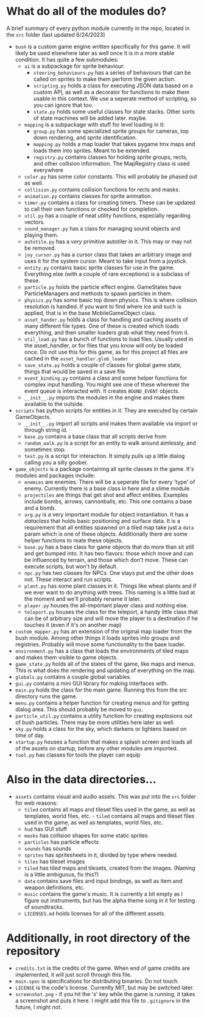 # What do all of the modules do?
A brief summary of every python module currently in the repo, located in the `src` folder (last updated 6/24/2023)
 - `bush` is a custom game engine written specifically for this game.  It will likely be used elsewhere later as well once it is in a more stable condition.  It has quite a few submodules:
   - `ai` is a subpackage for sprite behaviour:
     - `steering_behaviours.py` has a series of behaviours that can be called on sprites to make them perform the given action.
     - `scripting.py` holds a class for executing JSON data based on a custom API, as well as a decorator for functions to make them usable in this context.  We use a seperate method of scripting, so you can ignore that too.
     - `state.py` holds some useful classes for state stacks.  Other sorts of state machines will be added later. maybe.
   - `mapping` is a subpackage with stuff for level loading in it:
     - `group.py` has some specialized sprite groups for cameras, top down rendering, and sprite identification.
     - `mapping.py` holds a map loader that takes pygame tmx maps and loads them into sprites.  Meant to be extended.
     - `registry.py` contains classes for holding sprite groups, rects, and other collision information.  The MapRegistry class is used everywhere
   - `color.py` has some color constants.  This will probably be phased out as well.
   - `collision.py` contains collision functions for rects and masks.
   - `animation.py` contains classes for sprite animation.
   - `timer.py` contains a class for creating timers.  These can be updated to call their own functions or checked for completion.
   - `util.py` has a couple of neat utility functions, especially regarding vectors.
   - `sound_manager.py` has a class for managing sound objects and playing them.
   - `autotile.py` has a *very* primitive autotiler in it.  This may or may not be removed.
   - `joy_cursor.py` has a cursor class that takes an arbitrary image and uses it for the system cursor.  Meant to take input from a joystick.
   - `entity.py` contains basic sprite classes for use in the game.  Everything else (with a couple of rare exceptions) is a subclass of these.
   - `particle.py` holds the particle effect engine.  GameStates have ParticleManagers and methods to spawn particles in them.
   - `physics.py` has some basic top down physics.  This is where collision resolution is handled.  If you want to find where ice and such is applied, that is in the base MobileGameObject class.
   - `asset_hander.py` holds a class for handling and caching assets of many different file types.  One of these is created which loads everything, and then smaller loaders grab what they need from it.
   - `util_load.py` has a bunch of functions to load files.  Usually used in the asset_handler, or for files that you know will only be loaded once.  Do not use this for this game, as for this project all files are cached in the `asset_handler.glob_loader`
   - `save_state.py` holds a couple of classes for global game state, things that would be saved in a save file
   - `event_binding.py` contains a class and some helper functions for complex input handling.  You might see one of these wherever the event queue is interacted with.  It creates `BOUND_EVENT` objects.
   - `__init__.py` imports the modules in the engine and makes them available to the outside.
 - `scripts` has python scripts for entities in it.  They are executed by certain GameObjects.  
   - `__init__.py` import all scripts and makes them available via import or through string id.
   - `base.py` contains a base class that all scripts derive from
   - `random_walk.py` is a script for an entity to walk around aimlessly, and sometimes stop.
   - `test.py` is a script for interaction.  It simply pulls up a little dialog calling you a silly goober.
 - `game_objects` is a package containing all sprite classes in the game.  It's modules and packages include:
   - `enemies` are enemies.  There will be a seperate file for every 'type' of enemy.  Currently there is a base class in here and a slime module.
   - `projectiles` are things that get shot and affect entities.  Examples include bombs, arrows, cannonballs, etc.  This one contains a base and a bomb.
   - `arg.py` is a very important module for object instantiation.  It has a *dataclass* that holds basic positioning and surface data.  It is a requirement that all entities spawned on a tiled map take just a `data` param which is one of these objects.  Additionally there are some helper functions to reate these objects.
   - `base.py` has a base class for game objects that do more than sit still and get bumped into.  It has two flavors: those which move and can be influenced by terrain, and those which don't move.  These can execute scripts, but won't by default.
   - `npc.py` has two classes for NPCs.  One stays put and the other does not.  These interact and run scripts.
   - `plant.py` has some plant classes in it.  Things like wheat plants and if we ever want to do anything with trees.  This naming is a little bad at the moment and we'll probably rename it later.
   - `player.py` houses the all-important player class and nothing else.
   - `teleport.py` houses the class for the teleport, a handy little class that can be of arbitrary size and will move the player to a destination if he touches it (even if it's on another map)
 - `custom_mapper.py` has an extension of the original map loader from the bush module.  Among other things it loads sprites into groups and registries.  Probably will move some functionality to the base loader.
 - `environment.py` has a class that loads the environments of tiled maps and makes them visible to game objects.
 - `game_state.py` holds all of the states of the game, like maps and menus.  This is what does the rendering and updating of everything on the map.
 - `globals.py` contains a couple global variables.
 - `gui.py` contains a mini GUI library for making interfaces with.
 - `main.py` holds the class for the main game.  Running this from the src directory runs the game.
 - `menu.py` contains a helper function for creating menus and for getting dialog area.  This should probably be moved to `gui`.
 - `particle_util.py` contains a utility function for creating explosions out of bush particles.  There may be more utilities here later as well.
 - `sky.py` holds a class for the sky, which darkens or lightens based on time of day.
 - `startup.py` houses a function that makes a splash screen and loads all of the assets on startup, before any other modules are imported.
 - `tool.py` has classes for tools the player can equip

 # Also in the data directories...
  - `assets` contains visual and audio assets.  This was put into the `src` folder for web reasons:
    - `tiled` contains all maps and tileset files used in the game, as well as templates, world files, etc.  - `tiled` contains all maps and tileset files used in the game, as well as templates, world files, etc.
    - `hud` has GUI stuff
    - `masks` has collision shapes for some static sprites
    - `particles` has particle effects
    - `sounds` has sounds
    - `sprites` has spritesheets in it, divided by type where needed.
    - `tiles` has tileset images
    - `tiled` has tiled maps and tilesets, created from the images.  (Naming is a little ambiguous, fix this?)
    - `data` contains save files and input bindings, as well as item and weapon definitions, etc.
    - `music` contains the game's music.  It is currently a bit empty as I figure out instruments, but has the alpha theme song in it for testing of soundtracks.
    - `LICENSES.md` holds licenses for all of the different assets.
    
# Additionally, in root directory of the repository
  - `credits.txt` is the credits of the game.  When end of game credits are implemented, it will just scroll through this file.
  - `main.spec` is specifications for distributing binaries.  Do not touch.
  - `LICENSE` is the code's license.  Currently MIT, but may be switched later.
  - `screenshot.png` - if you hit the 's' key while the game is running, it takes a screenshot and puts it here.  I might add this file to `.gitignore` in the future, I might not.